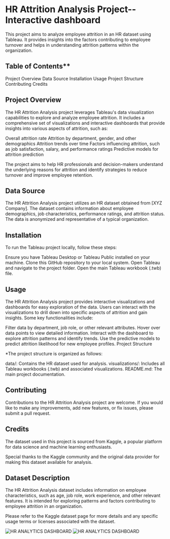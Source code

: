# HR Attrition Analysis Project--Interactive dashboard 

This project aims to analyze employee attrition in an HR dataset using Tableau. It provides insights into the factors contributing to employee turnover and helps in understanding attrition patterns within the organization.

## Table of Contents**

Project Overview
Data Source
Installation
Usage
Project Structure
Contributing
Credits

## Project Overview
The HR Attrition Analysis project leverages Tableau's data visualization capabilities to explore and analyze employee attrition. It includes a comprehensive set of visualizations and interactive dashboards that provide insights into various aspects of attrition, such as:

Overall attrition rate
Attrition by department, gender, and other demographics
Attrition trends over time
Factors influencing attrition, such as job satisfaction, salary, and performance ratings
Predictive models for attrition prediction

The project aims to help HR professionals and decision-makers understand the underlying reasons for attrition and identify strategies to reduce turnover and improve employee retention.

## Data Source
The HR Attrition Analysis project utilizes an HR dataset obtained from [XYZ Company]. The dataset contains information about employee demographics, job characteristics, performance ratings, and attrition status. The data is anonymized and representative of a typical organization.

## Installation
To run the Tableau project locally, follow these steps:

Ensure you have Tableau Desktop or Tableau Public installed on your machine.
Clone this GitHub repository to your local system.
Open Tableau and navigate to the project folder.
Open the main Tableau workbook (.twb) file.

## Usage
The HR Attrition Analysis project provides interactive visualizations and dashboards for easy exploration of the data. Users can interact with the visualizations to drill down into specific aspects of attrition and gain insights. Some key functionalities include:

Filter data by department, job role, or other relevant attributes.
Hover over data points to view detailed information.
Interact with the dashboard to explore attrition patterns and identify trends.
Use the predictive models to predict attrition likelihood for new employee profiles.
Project Structure

*The project structure is organized as follows:

data/: Contains the HR dataset used for analysis.
visualizations/: Includes all Tableau workbooks (.twb) and associated visualizations.
README.md: The main project documentation.

## Contributing
Contributions to the HR Attrition Analysis project are welcome. If you would like to make any improvements, add new features, or fix issues, please submit a pull request.


## Credits
The dataset used in this project is sourced from Kaggle, a popular platform for data science and machine learning enthusiasts. 

Special thanks to the Kaggle community and the original data provider for making this dataset available for analysis.

## Dataset Description

The HR Attrition Analysis dataset includes information on employee characteristics, such as age, job role, work experience, and other relevant features. It is intended for exploring patterns and factors contributing to employee attrition in an organization.

Please refer to the Kaggle dataset page for more details and any specific usage terms or licenses associated with the dataset.


![HR ANALYTICS DASHBOARD](https://github.com/razana95/TABLEAU_WORKBOOK/assets/99320575/ed101cbf-76bb-499f-9ce5-d63a5686d796)
![HR ANALYTICS DASHBOARD](https://github.com/razana95/TABLEAU_WORKBOOK/assets/99320575/a50d6b04-4a6c-42a1-b511-06b8b7b36b26)



